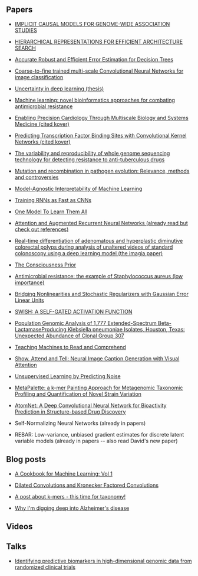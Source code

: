 ## Papers

* [IMPLICIT CAUSAL MODELS FOR
GENOME-WIDE ASSOCIATION STUDIES](https://arxiv.org/pdf/1710.10742.pdf)

* [HIERARCHICAL REPRESENTATIONS FOR EFFICIENT ARCHITECTURE SEARCH](https://arxiv.org/pdf/1711.00436.pdf)

* [Accurate Robust and Efficient Error Estimation for Decision Trees](http://proceedings.mlr.press/v48/fan16.pdf)

* [Coarse-to-fine trained multi-scale Convolutional Neural Networks for image classification](http://ieeexplore.ieee.org/document/7280542/)

* [Uncertainty in deep learning (thesis)](http://mlg.eng.cam.ac.uk/yarin/thesis/thesis.pdf)

* [Machine learning: novel bioinformatics approaches for combating antimicrobial resistance](https://www.ncbi.nlm.nih.gov/pubmed/28914640)

* [Enabling Precision Cardiology Through Multiscale Biology and Systems Medicine (cited kover)](https://ac.els-cdn.com/S2452302X17300876/1-s2.0-S2452302X17300876-main.pdf?_tid=8cdd0d46-ca11-11e7-abf3-00000aacb35e&acdnat=1510756418_2653b605a37125b87db7046fed40b8c1)

* [Predicting Transcription Factor Binding Sites with Convolutional Kernel Networks (cited kover)](https://hal.inria.fr/hal-01632912/document)

* [The variability and reproducibility of whole genome sequencing technology for detecting resistance to anti-tuberculous drugs](https://genomemedicine.biomedcentral.com/articles/10.1186/s13073-016-0385-x)

* [Mutation and recombination in pathogen evolution: Relevance, methods and controversies](http://www.sciencedirect.com/science/article/pii/S1567134817303350)

* [Model-Agnostic Interpretability of Machine Learning](https://arxiv.org/abs/1606.05386)

* [Training RNNs as Fast as CNNs](https://arxiv.org/pdf/1709.02755.pdf)

* [One Model To Learn Them All](https://arxiv.org/pdf/1706.05137.pdf)

* [Attention and Augmented Recurrent Neural Networks (already read but check out references)](https://distill.pub/2016/augmented-rnns/)

* [Real-time differentiation of adenomatous and hyperplastic diminutive colorectal polyps during analysis of unaltered videos of standard colonoscopy using a deep learning model (the imagia paper)](http://gut.bmj.com/content/gutjnl/early/2017/11/09/gutjnl-2017-314547.full.pdf)

* [The Consciousness Prior](https://arxiv.org/pdf/1709.08568.pdf)

* [Antimicrobial resistance: the example of Staphylococcus aureus (low importance)](https://www.ncbi.nlm.nih.gov/pmc/articles/PMC154455/)

* [Bridging Nonlinearities and Stochastic Regularizers with Gaussian Error Linear Units](https://arxiv.org/pdf/1606.08415.pdf)

* [SWISH: A SELF-GATED ACTIVATION FUNCTION](https://arxiv.org/pdf/1710.05941.pdf)

* [Population Genomic Analysis of 1,777 Extended-Spectrum Beta-LactamaseProducing Klebsiella pneumoniae Isolates, Houston, Texas: Unexpected Abundance of Clonal Group 307](http://mbio.asm.org/content/8/3/e00489-17.full.pdf)

* [Teaching Machines to Read and Comprehend](http://papers.nips.cc/paper/5945-teaching-machines-to-read-and-comprehend.pdf)

* [Show, Attend and Tell: Neural Image Caption Generation with Visual Attention](https://arxiv.org/pdf/1502.03044.pdf)

* [Unsupervised Learning by Predicting Noise](https://arxiv.org/pdf/1704.05310.pdf)

* [MetaPalette: a k-mer Painting Approach for Metagenomic Taxonomic Profiling and Quantification of Novel Strain Variation](http://msystems.asm.org/content/1/3/e00020-16)

* [AtomNet: A Deep Convolutional Neural Network for Bioactivity Prediction in Structure-based Drug Discovery](https://arxiv.org/pdf/1510.02855.pdf)

* Self-Normalizing Neural Networks (already in papers)

* REBAR: Low-variance, unbiased gradient estimates for discrete latent variable models (already in papers -- also read David's new paper)




## Blog posts

* [A Cookbook for Machine Learning: Vol 1](http://www.inference.vc/design-patterns/)

* [Dilated Convolutions and Kronecker Factored Convolutions](http://www.inference.vc/dilated-convolutions-and-kronecker-factorisation/)

* [A post about k-mers - this time for taxonomy!](http://ivory.idyll.org/blog/2017-something-about-kmers.html)

* [Why I'm digging deep into Alzheimer's disease](https://www.gatesnotes.com/Health/Digging-Deep-Into-Alzheimers?WT.mc_id=20171119163311_Alzheimers_BG-LI&WT.tsrc=BGLI&linkId=44907215)




## Videos




## Talks

* [Identifying predictive biomarkers in high-dimensional genomic data from randomized clinical trials](http://members.cbio.mines-paristech.fr/~jvert/talks/170915smb/smb.pdf)
